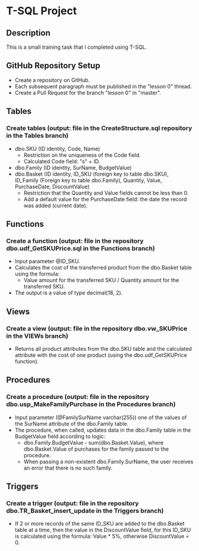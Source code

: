 # T-SQL Project

## Description
This is a small training task that I completed using T-SQL.

## GitHub Repository Setup
- Create a repository on GitHub.
- Each subsequent paragraph must be published in the "lesson 0" thread.
- Create a Pull Request for the branch "lesson 0" in "master".

## Tables
### Create tables (output: file in the CreateStructure.sql repository in the Tables branch)
- dbo.SKU (ID identity, Code, Name)
    - Restriction on the uniqueness of the Code field.
    - Calculated Code field: "s" + ID.
- dbo.Family (ID identity, SurName, BudgetValue)
- dbo.Basket (ID identity, ID_SKU (foreign key to table dbo.SKU), ID_Family (Foreign key to table dbo.Family), Quantity, Value, PurchaseDate, DiscountValue)
    - Restriction that the Quantity and Value fields cannot be less than 0.
    - Add a default value for the PurchaseDate field: the date the record was added (current date).

## Functions
### Create a function (output: file in the repository dbo.udf_GetSKUPrice.sql in the Functions branch)
- Input parameter @ID_SKU.
- Calculates the cost of the transferred product from the dbo.Basket table using the formula:
    - Value amount for the transferred SKU / Quantity amount for the transferred SKU.
- The output is a value of type decimal(18, 2).

## Views
### Create a view (output: file in the repository dbo.vw_SKUPrice in the VIEWs branch)
- Returns all product attributes from the dbo.SKU table and the calculated attribute with the cost of one product (using the dbo.udf_GetSKUPrice function).

## Procedures
### Create a procedure (output: file in the repository dbo.usp_MakeFamilyPurchase in the Procedures branch)
- Input parameter (@FamilySurName varchar(255)) one of the values of the SurName attribute of the dbo.Family table.
- The procedure, when called, updates data in the dbo.Family table in the BudgetValue field according to logic:
    - dbo.Family.BudgetValue - sum(dbo.Basket.Value), where dbo.Basket.Value of purchases for the family passed to the procedure.
    - When passing a non-existent dbo.Family.SurName, the user receives an error that there is no such family.

## Triggers
### Create a trigger (output: file in the repository dbo.TR_Basket_insert_update in the Triggers branch)
- If 2 or more records of the same ID_SKU are added to the dbo.Basket table at a time, then the value in the DiscountValue field, for this ID_SKU is calculated using the formula: Value * 5%, otherwise DiscountValue = 0.
